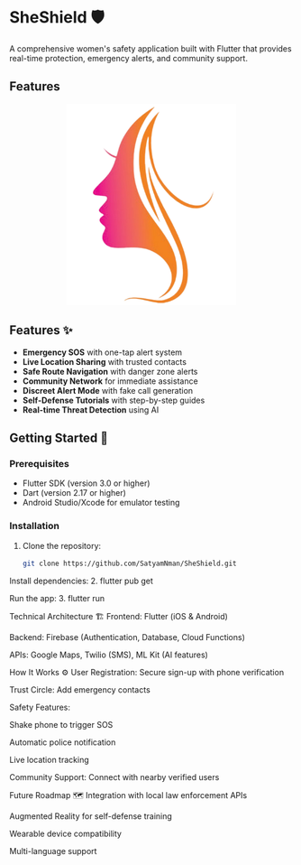 # SheShield 🛡️

A comprehensive women's safety application built with Flutter that provides real-time protection, emergency alerts, and community support.

<!-- ![SheShield App Banner](./lib/assets/logo.png) Add your app banner image -->

## Features

<div align="center">
  <img src="./lib/assets/logo.png" width="300" alt="App Screenshot">
</div>

## Features ✨

- **Emergency SOS** with one-tap alert system
- **Live Location Sharing** with trusted contacts
- **Safe Route Navigation** with danger zone alerts
- **Community Network** for immediate assistance
- **Discreet Alert Mode** with fake call generation
- **Self-Defense Tutorials** with step-by-step guides
- **Real-time Threat Detection** using AI

## Getting Started 🚀

### Prerequisites
- Flutter SDK (version 3.0 or higher)
- Dart (version 2.17 or higher)
- Android Studio/Xcode for emulator testing

### Installation
1. Clone the repository:
   ```bash
   git clone https://github.com/SatyamNman/SheShield.git

Install dependencies:
2. flutter pub get

Run the app:
3. flutter run

Technical Architecture 🏗️
Frontend: Flutter (iOS & Android)

Backend: Firebase (Authentication, Database, Cloud Functions)

APIs: Google Maps, Twilio (SMS), ML Kit (AI features)

How It Works ⚙️
User Registration: Secure sign-up with phone verification

Trust Circle: Add emergency contacts

Safety Features:

Shake phone to trigger SOS

Automatic police notification

Live location tracking

Community Support: Connect with nearby verified users

Future Roadmap 🗺️
Integration with local law enforcement APIs

Augmented Reality for self-defense training

Wearable device compatibility

Multi-language support